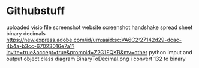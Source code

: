 # Githubstuff
uploaded visio file 
screenshot website
screenshot handshake
spread sheet binary decimals
https://new.express.adobe.com/id/urn:aaid:sc:VA6C2:27142d29-dcac-4b4a-b3cc-67023016e7a1?invite=true&accept=true&promoid=Z2G1FQKR&mv=other
python imput and output 
object class diagram
BinaryToDecimal.png i convert 132 to binary 
